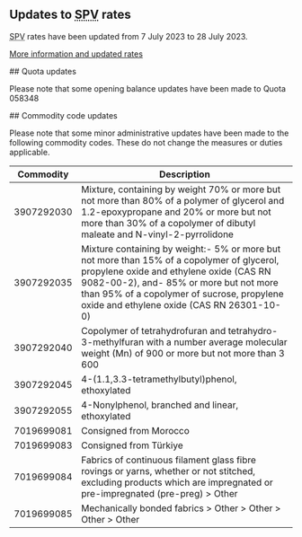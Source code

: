 ## Updates to <abbr title="Simplified Procedure Value">SPV</abbr> rates

<abbr title="Simplified Procedure Value">SPV</abbr> rates have been updated from 7 July 2023 to 28 July 2023.

[More information and updated rates](https://www.trade-tariff.service.gov.uk/simplified_procedure_value)


## Quota updates

Please note that some opening balance updates have been made to Quota 058348

## Commodity code updates

Please note that some minor administrative updates have been made to the following commodity codes.  These do not change the measures or duties applicable. 

|Commodity|Description|
|---------|-----------|
|3907292030|Mixture, containing by weight 70% or more but not more than 80% of a polymer of glycerol and 1.2-epoxypropane and 20% or more but not more than 30% of a copolymer of dibutyl maleate and N-vinyl-2-pyrrolidone|
|3907292035|Mixture containing by weight:- 5% or more but not more than 15% of a copolymer of glycerol, propylene oxide and ethylene oxide (CAS RN 9082-00-2), and- 85% or more but not more than 95% of a copolymer of sucrose, propylene oxide and ethylene oxide (CAS RN 26301-10-0)|
|3907292040|Copolymer of tetrahydrofuran and tetrahydro-3-methylfuran with a number average molecular weight (Mn) of 900 or more but not more than 3 600|
|3907292045|4-(1.1,3.3-tetramethylbutyl)phenol, ethoxylated|
|3907292055|4-Nonylphenol, branched and linear, ethoxylated|
|7019699081|Consigned from Morocco|
|7019699083|Consigned from Türkiye|
|7019699084|Fabrics of continuous filament glass fibre rovings or yarns, whether or not stitched, excluding products which are impregnated or pre-impregnated (pre-preg) > Other|
|7019699085|Mechanically bonded fabrics > Other > Other > Other > Other|
